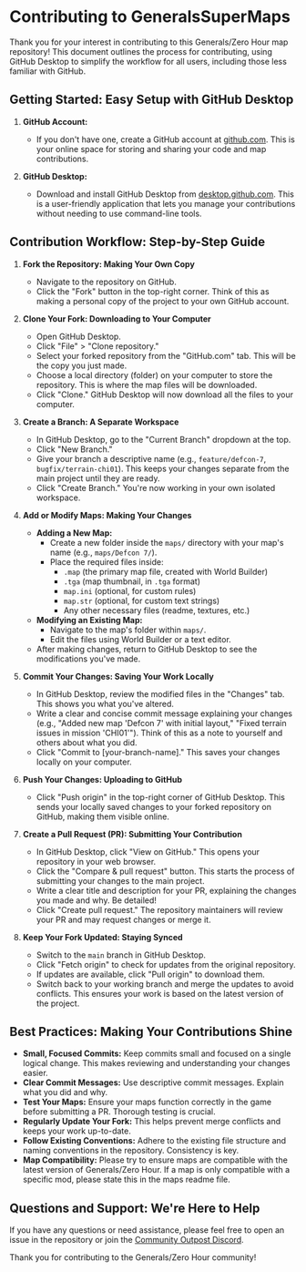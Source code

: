 # Contributing to GeneralsSuperMaps

Thank you for your interest in contributing to this Generals/Zero Hour map repository! This document outlines the process
for contributing, using GitHub Desktop to simplify the workflow for all users, including those less familiar with GitHub.

## Getting Started: Easy Setup with GitHub Desktop

1. **GitHub Account:**
    - If you don't have one, create a GitHub account at [github.com](https://github.com). This is your online space for
    storing and sharing your code and map contributions.

2. **GitHub Desktop:**
    - Download and install GitHub Desktop from [desktop.github.com](https://desktop.github.com). This is a user-friendly
    application that lets you manage your contributions without needing to use command-line tools.

## Contribution Workflow: Step-by-Step Guide

1. **Fork the Repository: Making Your Own Copy**
    - Navigate to the repository on GitHub.
    - Click the "Fork" button in the top-right corner. Think of this as making a personal copy of the project to your
    own GitHub account.

2. **Clone Your Fork: Downloading to Your Computer**
    - Open GitHub Desktop.
    - Click "File" > "Clone repository."
    - Select your forked repository from the "GitHub.com" tab. This will be the copy you just made.
    - Choose a local directory (folder) on your computer to store the repository. This is where the map files will be
    downloaded.
    - Click "Clone." GitHub Desktop will now download all the files to your computer.

3. **Create a Branch: A Separate Workspace**
    - In GitHub Desktop, go to the "Current Branch" dropdown at the top.
    - Click "New Branch."
    - Give your branch a descriptive name (e.g., `feature/defcon-7`, `bugfix/terrain-chi01`). This keeps your changes
    separate from the main project until they are ready.
    - Click "Create Branch." You're now working in your own isolated workspace.

4. **Add or Modify Maps: Making Your Changes**
    - **Adding a New Map:**
        - Create a new folder inside the `maps/` directory with your map's name (e.g., `maps/Defcon 7/`).
        - Place the required files inside:
            - `.map` (the primary map file, created with World Builder)
            - `.tga` (map thumbnail, in `.tga` format)
            - `map.ini` (optional, for custom rules)
            - `map.str` (optional, for custom text strings)
            - Any other necessary files (readme, textures, etc.)
    - **Modifying an Existing Map:**
        - Navigate to the map's folder within `maps/`.
        - Edit the files using World Builder or a text editor.
    - After making changes, return to GitHub Desktop to see the modifications you've made.

5. **Commit Your Changes: Saving Your Work Locally**
    - In GitHub Desktop, review the modified files in the "Changes" tab. This shows you what you've altered.
    - Write a clear and concise commit message explaining your changes (e.g., "Added new map 'Defcon 7' with initial
    layout," "Fixed terrain issues in mission 'CHI01'"). Think of this as a note to yourself and others about what you did.
    - Click "Commit to [your-branch-name]." This saves your changes locally on your computer.

6. **Push Your Changes: Uploading to GitHub**
    - Click "Push origin" in the top-right corner of GitHub Desktop. This sends your locally saved changes to your
    forked repository on GitHub, making them visible online.

7. **Create a Pull Request (PR): Submitting Your Contribution**
    - In GitHub Desktop, click "View on GitHub." This opens your repository in your web browser.
    - Click the "Compare & pull request" button. This starts the process of submitting your changes to the main project.
    - Write a clear title and description for your PR, explaining the changes you made and why. Be detailed!
    - Click "Create pull request." The repository maintainers will review your PR and may request changes or merge it.

8. **Keep Your Fork Updated: Staying Synced**
    - Switch to the `main` branch in GitHub Desktop.
    - Click "Fetch origin" to check for updates from the original repository.
    - If updates are available, click "Pull origin" to download them.
    - Switch back to your working branch and merge the updates to avoid conflicts. This ensures your work is based on
    the latest version of the project.

## Best Practices: Making Your Contributions Shine

- **Small, Focused Commits:** Keep commits small and focused on a single logical change. This makes reviewing and
understanding your changes easier.
- **Clear Commit Messages:** Use descriptive commit messages. Explain what you did and why.
- **Test Your Maps:** Ensure your maps function correctly in the game before submitting a PR. Thorough testing is crucial.
- **Regularly Update Your Fork:** This helps prevent merge conflicts and keeps your work up-to-date.
- **Follow Existing Conventions:** Adhere to the existing file structure and naming conventions in the repository.
Consistency is key.
- **Map Compatibility:** Please try to ensure maps are compatible with the latest version of Generals/Zero Hour. If a
map is only compatible with a specific mod, please state this in the maps readme file.

## Questions and Support: We're Here to Help

If you have any questions or need assistance, please feel free to open an issue in the repository or join the
[Community Outpost Discord](https://www.community-outpost.com/discord).

Thank you for contributing to the Generals/Zero Hour community!
